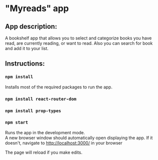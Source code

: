 # "Myreads" app

## App description:
A bookshelf app that allows you to select and categorize books you have read, are currently reading, or want to read. Also you can search for book and add it to your list.

## Instructions:

### `npm install`

Installs most of the required packages to run the app.

### `npm install react-router-dom`

### `npm install prop-types`

### `npm start`

Runs the app in the development mode.<br>
A new browser window should automatically open displaying the app.  If it doesn't, navigate to [http://localhost:3000/](http://localhost:3000/) in your browser

The page will reload if you make edits.<br>


